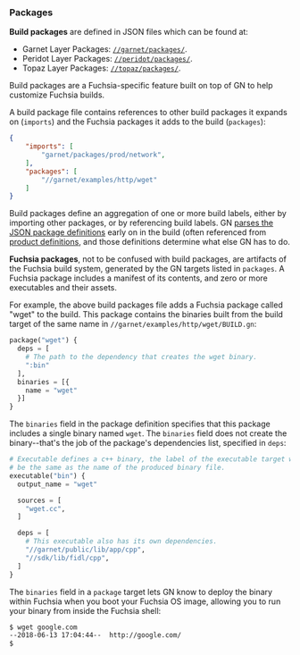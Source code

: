 ### Packages

**Build packages** are defined in JSON files which can be found at:

* Garnet Layer Packages: [`//garnet/packages/`][garnet-packages-source].
* Peridot Layer Packages: [`//peridot/packages/`][peridot-packages-source].
* Topaz Layer Packages: [`//topaz/packages/`][topaz-packages-source].

Build packages are a Fuchsia-specific feature built on top of GN to help
customize Fuchsia builds.

A build package file contains references to other build packages it expands
on (`imports`) and the Fuchsia packages it adds to the build (`packages`):
```json
{
    "imports": [
        "garnet/packages/prod/network",
    ],
    "packages": [
        "//garnet/examples/http/wget"
    ]
}
```

Build packages define an aggregation of one or more build labels, either by
importing other packages, or by referencing build labels. GN [parses the JSON
package definitions][preprocess-build-packages-py] early on in the build
(often referenced from [product definitions][products], and those definitions
determine what else GN has to do.

**Fuchsia packages**, not to be confused with build packages, are artifacts
of the Fuchsia build system, generated by the GN targets listed in `packages`.
A Fuchsia package includes a manifest of its contents, and zero or more
executables and their assets.

For example, the above build packages file adds a Fuchsia package called
"wget" to the build. This package contains the binaries built
from the build target of the same name in `//garnet/examples/http/wget/BUILD.gn`:

```py
package("wget") {
  deps = [
    # The path to the dependency that creates the wget binary.
    ":bin"
  ],
  binaries = [{
    name = "wget"
  }]
}
```

The `binaries` field in the package definition specifies that this package
includes a single binary named `wget`. The `binaries` field does not create
the binary--that's the job of the package's dependencies list, specified in
`deps`:

```py
# Executable defines a c++ binary, the label of the executable target will
# be the same as the name of the produced binary file.
executable("bin") {
  output_name = "wget"

  sources = [
    "wget.cc",
  ]

  deps = [
    # This executable also has its own dependencies.
    "//garnet/public/lib/app/cpp",
    "//sdk/lib/fidl/cpp",
  ]
}
```

The `binaries` field in a `package` target lets GN know to deploy the
binary within Fuchsia when you boot your Fuchsia OS image, allowing you
to run your binary from inside the Fuchsia shell:

```bash
$ wget google.com
--2018-06-13 17:04:44--  http://google.com/
$
```




[garnet-packages-source]: /garnet/packages/
[peridot-packages-source]: /peridot/packages/
[topaz-packages-source]: https://fuchsia.googlesource.com/topaz/+/master/packages/
[preprocess-build-packages-py]: /build/gn/prepreprocess_build_packages.py
[products]: products.md
